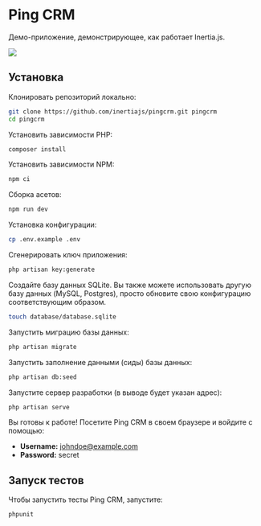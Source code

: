 # Ping CRM

Демо-приложение, демонстрирующее, как работает Inertia.js.

![](https://raw.githubusercontent.com/inertiajs/pingcrm/master/screenshot.png)

## Установка

Клонировать репозиторий локально:

```sh
git clone https://github.com/inertiajs/pingcrm.git pingcrm
cd pingcrm
```

Установить зависимости PHP:

```sh
composer install
```

Установить зависимости NPM:

```sh
npm ci
```

Сборка асетов:

```sh
npm run dev
```

Установка конфигурации:

```sh
cp .env.example .env
```

Сгенерировать ключ приложения:

```sh
php artisan key:generate
```

Создайте базу данных SQLite. Вы также можете использовать другую базу данных (MySQL, Postgres), просто обновите свою конфигурацию соответствующим образом.

```sh
touch database/database.sqlite
```

Запустить миграцию базы данных:

```sh
php artisan migrate
```

Запустить заполнение данными (сиды) базы данных:

```sh
php artisan db:seed
```

Запустите сервер разработки (в выводе будет указан адрес):

```sh
php artisan serve
```

Вы готовы к работе! Посетите Ping CRM в своем браузере и войдите с помощью:

- **Username:** johndoe@example.com
- **Password:** secret

## Запуск тестов

Чтобы запустить тесты Ping CRM, запустите:

```
phpunit
```
